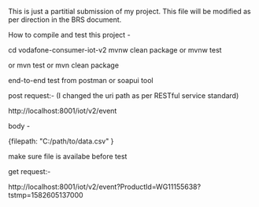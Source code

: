 This is just a partitial submission of my project. This file will be modified as per direction in the BRS document.

How to compile and test this project -

cd vodafone-consumer-iot-v2 mvnw clean package or mvnw test

or mvn test or mvn clean package

end-to-end test from postman or soapui tool

post request:- (I changed the uri path as per RESTful service standard)

http://localhost:8001/iot/v2/event

body -

{filepath: "C:/path/to/data.csv" }

make sure file is availabe before test

get request:-

http://localhost:8001/iot/v2/event?ProductId=WG11155638?tstmp=1582605137000

